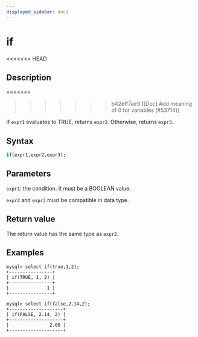 ```yaml
---
displayed_sidebar: docs
---
```


# if

<<<<<<< HEAD
## Description
=======

>>>>>>> b42eff7ae3 ([Doc] Add meaning of 0 for variables (#53714))

If `expr1` evaluates to TRUE, returns `expr2`. Otherwise, returns `expr3`.

## Syntax

```Haskell
if(expr1,expr2,expr3);
```

## Parameters

`expr1`: the condition. It must be a BOOLEAN value.

`expr2` and `expr3` must be compatible in data type.

## Return value

The return value has the same type as `expr2`.

## Examples

```Plain Text
mysql> select if(true,1,2);
+----------------+
| if(TRUE, 1, 2) |
+----------------+
|              1 |
+----------------+

mysql> select if(false,2.14,2);
+--------------------+
| if(FALSE, 2.14, 2) |
+--------------------+
|               2.00 |
+--------------------+
```
